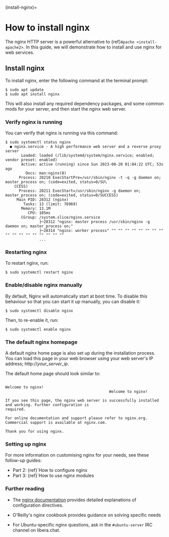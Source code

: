 (install-nginx)=
# How to install nginx

The nginx HTTP server is a powerful alternative to {ref}`Apache <install-apache2>`. In this guide, we will demonstrate how to install and use nginx for web services.

## Install nginx

To install nginx, enter the following command at the terminal prompt:

```shell
$ sudo apt update
$ sudo apt install nginx
```

This will also install any required dependency packages, and some common mods for your server, and then start the nginx web server.

### Verify nginx is running

You can verify that nginx is running via this command:

```shell
$ sudo systemctl status nginx
  ● nginx.service - A high performance web server and a reverse proxy server
       Loaded: loaded (/lib/systemd/system/nginx.service; enabled; vendor preset: enabled)
       Active: active (running) since Sun 2023-08-20 01:04:22 UTC; 53s ago
         Docs: man:nginx(8)
      Process: 28210 ExecStartPre=/usr/sbin/nginx -t -q -g daemon on; master_process on; (code=exited, status=0/SU\
    CCESS)                                                                                                               
      Process: 28211 ExecStart=/usr/sbin/nginx -g daemon on; master_process on; (code=exited, status=0/SUCCESS)
     Main PID: 28312 (nginx)
        Tasks: 13 (limit: 76969)
       Memory: 13.1M
          CPU: 105ms
       CGroup: /system.slice/nginx.service
               ├─28312 "nginx: master process /usr/sbin/nginx -g daemon on; master_process on;"
               ├─28314 "nginx: worker process" "" "" "" "" "" "" "" "" "" "" "" "" "" "" "" "" ""
               ...
```

### Restarting nginx

To restart nginx, run:

```shell
$ sudo systemctl restart nginx
```

### Enable/disable nginx manually

By default, Nginx will automatically start at boot time.  To disable this behaviour so that you can start it up manually, you can disable it:

```shell
$ sudo systemctl disable nginx
```

Then, to re-enable it, run:

```shell
$ sudo systemctl enable nginx
```

### The default nginx homepage

A default nginx home page is also set up during the installation process. You can load this page in your web browser using your web server's IP address; http://<i>your_server_ip</i>.

The default home page should look similar to:

```text
                                                                                        Welcome to nginx!        
                                              Welcome to nginx!

If you see this page, the nginx web server is successfully installed and working. Further configuration is
required.

For online documentation and support please refer to nginx.org.
Commercial support is available at nginx.com.

Thank you for using nginx.
```

### Setting up nginx

For more information on customising nginx for your needs, see these follow-up guides:

  * Part 2: {ref}`How to configure nginx <configure-nginx>
  * Part 3: {ref}`How to use nginx modules <use-nginx-modules>


### Further reading

  * The [nginx documentation](https://nginx.org/en/docs/) provides detailed explanations of configuration directives.

  * O'Reilly's nginx cookbook provides guidance on solving specific needs

  * For Ubuntu-specific nginx questions, ask in the `#ubuntu-server` IRC channel on <a>libera.chat</a>.
